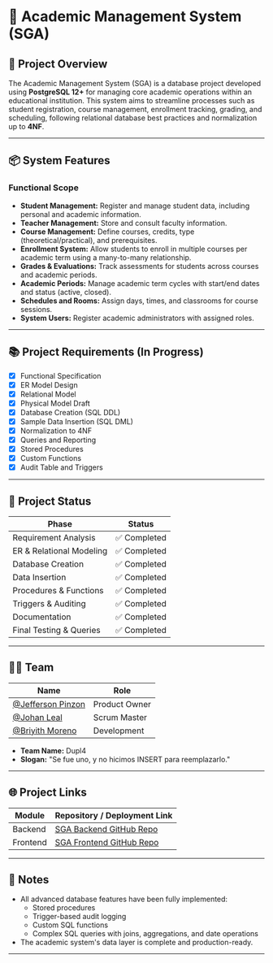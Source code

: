 # 📘 Academic Management System (SGA)

## 🎯 Project Overview

The Academic Management System (SGA) is a database project developed using **PostgreSQL 12+** for managing core academic operations within an educational institution. This system aims to streamline processes such as student registration, course management, enrollment tracking, grading, and scheduling, following relational database best practices and normalization up to **4NF**.

---

## 📦 System Features

### Functional Scope

- **Student Management:** Register and manage student data, including personal and academic information.
- **Teacher Management:** Store and consult faculty information.
- **Course Management:** Define courses, credits, type (theoretical/practical), and prerequisites.
- **Enrollment System:** Allow students to enroll in multiple courses per academic term using a many-to-many relationship.
- **Grades & Evaluations:** Track assessments for students across courses and academic periods.
- **Academic Periods:** Manage academic term cycles with start/end dates and status (active, closed).
- **Schedules and Rooms:** Assign days, times, and classrooms for course sessions.
- **System Users:** Register academic administrators with assigned roles.

---

## 📚 Project Requirements (In Progress)

- [x] Functional Specification
- [x] ER Model Design
- [x] Relational Model
- [x] Physical Model Draft
- [x] Database Creation (SQL DDL)
- [x] Sample Data Insertion (SQL DML)
- [x] Normalization to 4NF
- [x] Queries and Reporting
- [x] Stored Procedures
- [x] Custom Functions
- [x] Audit Table and Triggers

---

## 📅 Project Status

| Phase                        | Status         |
|-----------------------------|-----------------|
| Requirement Analysis        | ✅ Completed    |
| ER & Relational Modeling    | ✅ Completed    |
| Database Creation           | ✅ Completed    |
| Data Insertion              | ✅ Completed    |
| Procedures & Functions      | ✅ Completed    | 
| Triggers & Auditing         | ✅ Completed    |
| Documentation               | ✅ Completed    |
| Final Testing & Queries     | ✅ Completed    |

---

## 🧑‍💻 Team

| Name               | Role             |
|--------------------|------------------|
|  [@Jefferson Pinzon](https://github.com/S4LPICON) | Product Owner    |
|  [@Johan Leal](https://github.com/JsLealM) | Scrum Master     |
|  [@Briyith Moreno](https://github.com/Briyith-Moreno) | Development      |

- **Team Name:** Dupl4
- **Slogan:** "Se fue uno, y no hicimos INSERT para reemplazarlo."

---

## 🌐 Project Links

| Module     | Repository / Deployment Link                            |
|------------|----------------------------------------------------------|
| Backend    | [SGA Backend GitHub Repo](https://github.com/JsLealM/backend-bdi-sga.git) |
| Frontend   | [SGA Frontend GitHub Repo](https://github.com/JsLealM/frontend-bdi-sga.git) |

---

## 📌 Notes
- All advanced database features have been fully implemented:
  - Stored procedures
  - Trigger-based audit logging
  - Custom SQL functions
  - Complex SQL queries with joins, aggregations, and date operations
- The academic system's data layer is complete and production-ready.
---
